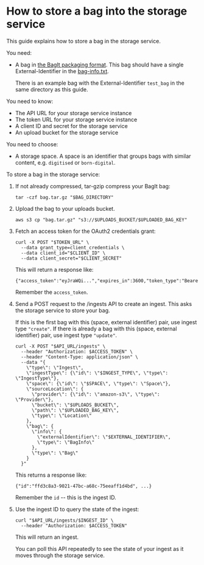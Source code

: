 # How to store a bag into the storage service

This guide explains how to store a bag in the storage service.

You need:

-   A bag in [the BagIt packaging format](https://datatracker.ietf.org/doc/html/rfc8493).
    This bag should have a single External-Identifier in the [bag-info.txt](https://datatracker.ietf.org/doc/html/rfc8493#section-2.2.2).

    There is an example bag with the External-Identifier `test_bag` in the same directory as this guide.

You need to know:

-   The API URL for your storage service instance
-   The token URL for your storage service instance
-   A client ID and secret for the storage service
-   An upload bucket for the storage service

You need to choose:

-   A storage space.
    A space is an identifier that groups bags with similar content, e.g. `digitised` or `born-digital`.

To store a bag in the storage service:

1.  If not already compressed, tar-gzip compress your BagIt bag:

    ```sghel
    tar -czf bag.tar.gz "$BAG_DIRECTORY"
    ```

1.  Upload the bag to your uploads bucket.

    ```
    aws s3 cp "bag.tar.gz" "s3://$UPLOADS_BUCKET/$UPLOADED_BAG_KEY"
    ```

1.  Fetch an access token for the OAuth2 credentials grant:

    ```
    curl -X POST "$TOKEN_URL" \
      --data grant_type=client_credentials \
      --data client_id="$CLIENT_ID" \
      --data client_secret="$CLIENT_SECRET"
    ```

    This will return a response like:

    ```
    {"access_token":"eyJraWQi...","expires_in":3600,"token_type":"Bearer"}
    ```

    Remember the `access_token`.

1.  Send a POST request to the /ingests API to create an ingest.
    This asks the storage service to store your bag.

    If this is the first bag with this (space, external identifier) pair, use ingest type `"create"`.
    If there is already a bag with this (space, external identifier) pair, use ingest type `"update"`.

    ```
    curl -X POST "$API_URL/ingests" \
      --header "Authorization: $ACCESS_TOKEN" \
      --header "Content-Type: application/json" \
      --data "{
        \"type\": \"Ingest\",
        \"ingestType\": {\"id\": \"$INGEST_TYPE\", \"type\": \"IngestType\"},
        \"space\": {\"id\": \"$SPACE\", \"type\": \"Space\"},
        \"sourceLocation\": {
          \"provider\": {\"id\": \"amazon-s3\", \"type\": \"Provider\"},
          \"bucket\": \"$UPLOADS_BUCKET\",
          \"path\": \"$UPLOADED_BAG_KEY\",
          \"type\": \"Location\"
        },
        \"bag\": {
          \"info\": {
            \"externalIdentifier\": \"$EXTERNAL_IDENTIFIER\",
            \"type\": \"BagInfo\"
          },
          \"type\": \"Bag\"
        }
      }"
    ```

    This returns a response like:

    ```
    {"id":"ffd3c8a3-9021-47bc-a68c-75eeaff1d4bd", ...}
    ```

    Remember the `id` -- this is the ingest ID.

1.  Use the ingest ID to query the state of the ingest:

    ```
    curl "$API_URL/ingests/$INGEST_ID" \
      --header "Authorization: $ACCESS_TOKEN"
    ```

    This will return an ingest.

    You can poll this API repeatedly to see the state of your ingest as it moves through the storage service.

